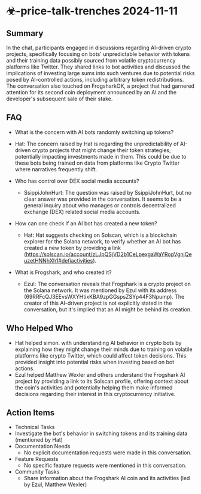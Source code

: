 # ☣-price-talk-trenches 2024-11-11

## Summary
 In the chat, participants engaged in discussions regarding AI-driven crypto projects, specifically focusing on bots' unpredictable behavior with tokens and their training data possibly sourced from volatile cryptocurrency platforms like Twitter. They shared links to bot activities and discussed the implications of investing large sums into such ventures due to potential risks posed by AI-controlled actions, including arbitrary token redistributions. The conversation also touched on FrogsharkOK, a project that had garnered attention for its second coin deployment announced by an AI and the developer's subsequent sale of their stake.

## FAQ
 - What is the concern with AI bots randomly switching up tokens?
  - Hat: The concern raised by Hat is regarding the unpredictability of AI-driven crypto projects that might change their token strategies, potentially impacting investments made in them. This could be due to these bots being trained on data from platforms like Crypto Twitter where narratives frequently shift.

- Who has control over DEX social media accounts?
  - SsippiJohnHurt: The question was raised by SsippiJohnHurt, but no clear answer was provided in the conversation. It seems to be a general inquiry about who manages or controls decentralized exchange (DEX) related social media accounts.

- How can one check if an AI bot has created a new token?
  - Hat: Hat suggests checking on Solscan, which is a blockchain explorer for the Solana network, to verify whether an AI bot has created a new token by providing a link (https://solscan.io/account/zLJpQSjVD2b1CeLpexgaWaYRopVgnjQeuzetHNNhXh1#defiactivities).

- What is Frogshark, and who created it?
  - Ezul: The conversation reveals that Frogshark is a crypto project on the Solana network. It was mentioned by Ezul with its address (69RRFcQJ3EEvsWXYHtixKBA9zpGGspsZSYp44F3Npump). The creator of this AI-driven project is not explicitly stated in the conversation, but it's implied that an AI might be behind its creation.

## Who Helped Who
 - Hat helped simon. with understanding AI behavior in crypto bots by explaining how they might change their minds due to training on volatile platforms like crypto Twitter, which could affect token decisions. This provided insight into potential risks when investing based on bot actions.
- Ezul helped Matthew Wexler and others understand the Frogshark AI project by providing a link to its Solscan profile, offering context about the coin's activities and potentially helping them make informed decisions regarding their interest in this cryptocurrency initiative.

## Action Items
 - Technical Tasks
  - Investigate the bot's behavior in switching tokens and its training data (mentioned by Hat)
- Documentation Needs
  - No explicit documentation requests were made in this conversation.
- Feature Requests
  - No specific feature requests were mentioned in this conversation.
- Community Tasks
  - Share information about the Frogshark AI coin and its activities (led by Ezul, Matthew Wexler)

